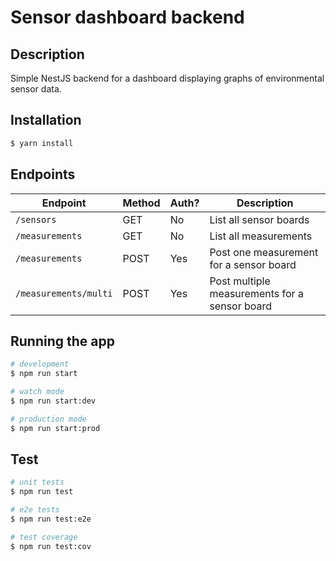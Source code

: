 # Sensor dashboard backend

## Description

Simple NestJS backend for a dashboard displaying graphs of environmental sensor data.

## Installation

```bash
$ yarn install
```

## Endpoints

 Endpoint              | Method | Auth? | Description
 --------------------- | ------ | ----- | -----------
 `/sensors`            | GET    | No    | List all sensor boards
 `/measurements`       | GET    | No    | List all measurements
 `/measurements`       | POST   | Yes   | Post one measurement for a sensor board
 `/measurements/multi` | POST   | Yes   | Post multiple measurements for a sensor board

## Running the app

```bash
# development
$ npm run start

# watch mode
$ npm run start:dev

# production mode
$ npm run start:prod
```

## Test

```bash
# unit tests
$ npm run test

# e2e tests
$ npm run test:e2e

# test coverage
$ npm run test:cov
```
